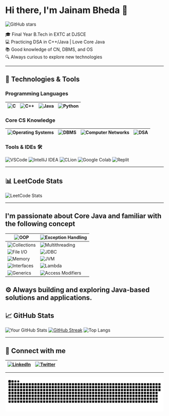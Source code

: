 # Hi there, I'm Jainam Bheda 👋

![GitHub stars](https://img.shields.io/github/stars/JainamBheda?style=social)

🎓 Final Year B.Tech in EXTC at DJSCE  
💻 Practicing DSA in C++/Java | Love Core Java  
📚 Good knowledge of CN, DBMS, and OS  
🔍 Always curious to explore new technologies  

---

## 🚀 Technologies & Tools

### Programming Languages

| ![C](https://img.shields.io/badge/C-00599C?style=flat&logo=c&logoColor=white) | ![C++](https://img.shields.io/badge/C++-00599C?style=flat&logo=c%2B%2B&logoColor=white) | ![Java](https://img.shields.io/badge/Java-ED8B00?style=flat&logo=java&logoColor=white) | ![Python](https://img.shields.io/badge/Python-3776AB?style=flat&logo=python&logoColor=white) |
|---|---|---|---|

### Core CS Knowledge

| ![Operating Systems](https://img.shields.io/badge/OS-Linux%20%7C%20Windows-blue) | ![DBMS](https://img.shields.io/badge/DBMS-SQL%20%7C%20NoSQL-green) | ![Computer Networks](https://img.shields.io/badge/Computer%20Networks-Theory%20%26%20Practical-blueviolet) | ![DSA](https://img.shields.io/badge/DSA-C++%20%7C%20Java-ff69b4) |
|---|---|---|---|

### Tools & IDEs 🛠

![VSCode](https://img.shields.io/badge/VSCode-0078D4?style=for-the-badge&logo=visual-studio-code&logoColor=white)
![IntelliJ IDEA](https://img.shields.io/badge/IntelliJ_IDEA-000000.svg?style=for-the-badge&logo=intellij-idea&logoColor=white)
![CLion](https://img.shields.io/badge/CLion-000000?style=for-the-badge&logo=clion&logoColor=white)
![Google Colab](https://img.shields.io/badge/Colab-F9AB00?style=for-the-badge&logo=googlecolab&color=525252)
![Replit](https://img.shields.io/badge/Replit-667881?style=for-the-badge&logo=replit&logoColor=white)

---

## 📊 LeetCode Stats

![LeetCode Stats](https://leetcard.jacoblin.cool/JainamBheda?theme=dracula&font=rubik&ext=heatmap)

---
## I'm passionate about Core Java and familiar with the following concept

| ![OOP](https://img.shields.io/badge/OOP-Inheritance%20%7C%20Polymorphism%20%7C%20Encapsulation%20%7C%20Abstraction-blueviolet) | ![Exception Handling](https://img.shields.io/badge/Exception%20Handling-Try%20%7C%20Catch%20%7C%20Finally-important)      |
| ------------------------------------------------------------------------------------------------------------------------------ | ------------------------------------------------------------------------------------------------------------------------- |
| ![Collections](https://img.shields.io/badge/Collections-List%20%7C%20Set%20%7C%20Map-green)                                    | ![Multithreading](https://img.shields.io/badge/Multithreading-Thread%20%7C%20Runnable%20%7C%20Sync-yellowgreen)           |
| ![File I/O](https://img.shields.io/badge/File_IO-Streams%20%7C%20Readers%20%7C%20Writers-lightgrey)                            | ![JDBC](https://img.shields.io/badge/JDBC-Database%20Connectivity-blue)                                                   |
| ![Memory](https://img.shields.io/badge/Memory_Management-GC%20%7C%20Heap%20%7C%20Stack-critical)                               | ![JVM](https://img.shields.io/badge/JVM-JDK%20%7C%20JRE%20%7C%20Architecture-9cf)                                         |
| ![Interfaces](https://img.shields.io/badge/Interfaces%20%26%20Abstract%20Classes-OOP%20Design-lightblue)                       | ![Lambda](https://img.shields.io/badge/Lambda%20%26%20Streams-Java%208%20Features-blueviolet)                             |
| ![Generics](https://img.shields.io/badge/Generics-Type%20Safety%20%7C%20Reusable-orange)                                       | ![Access Modifiers](https://img.shields.io/badge/Access_Modifiers-public%20%7C%20private%20%7C%20protected-informational) |

⚙️ Always building and exploring Java-based solutions and applications.
---

## 📈 GitHub Stats

![Your GitHub Stats](https://github-readme-stats.vercel.app/api?username=JainamBheda&show_icons=true&hide_border=true&theme=tokyonight)
[![GitHub Streak](https://streak-stats.demolab.com/?user=JainamBheda&theme=tokyonight)](https://git.io/streak-stats)
![Top Langs](https://github-readme-stats.vercel.app/api/top-langs/?username=JainamBheda&layout=compact&hide_border=true&langs_count=10&theme=tokyonight)

---

## 🔗 Connect with me

| [![LinkedIn](https://img.shields.io/badge/LinkedIn-0077B5?style=flat&logo=linkedin&logoColor=white)](https://www.linkedin.com/in/jainam-bheda-97a8a725b/) | [![Twitter](https://img.shields.io/badge/Twitter-1DA1F2?style=flat&logo=twitter&logoColor=white)](https://x.com/Jainam03121857) |
| :------| :------|

---

<p align="center">
  <img src="github-snake.svg" alt="snake gif" />
</p>
